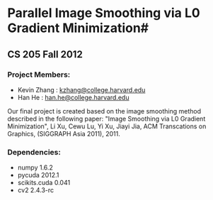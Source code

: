 # Parallel Image Smoothing via L0 Gradient Minimization#
## CS 205 Fall 2012 ##

### Project Members: ###
* Kevin Zhang : kzhang@college.harvard.edu
* Han He : han.he@college.harvard.edu

Our final project is created based on the image smoothing method described in the following paper: "Image Smoothing via L0 Gradient Minimization", Li Xu, Cewu Lu, Yi Xu, Jiayi Jia, ACM Transcations on Graphics, (SIGGRAPH Asia 2011), 2011.

### Dependencies: ###
* numpy 1.6.2
* pycuda 2012.1
* scikits.cuda 0.041
* cv2 2.4.3-rc
